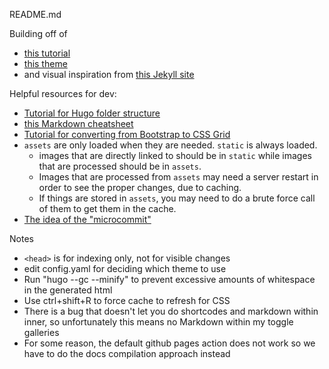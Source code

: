 README.md

Building off of 
* [this tutorial](https://hugo-mini-course.netlify.app/sections/)
* [this theme](https://xmin.yihui.org/about/)
* and visual inspiration from [this Jekyll site](https://jmcglone.com)

Helpful resources for dev:
* [Tutorial for Hugo folder structure](https://jpdroege.com/blog/hugo-file-organization/)
* [this Markdown cheatsheet](https://github.com/adam-p/markdown-here/wiki/Markdown-Cheatsheet)
* [Tutorial for converting from Bootstrap to CSS Grid](https://hacks.mozilla.org/2017/04/replace-bootstrap-layouts-with-css-grid/)
* `assets` are only loaded when they are needed. `static` is always loaded.
	* images that are directly linked to should be in `static` while images that are processed should be in `assets`. 
	* Images that are processed from `assets` may need a server restart in order to see the proper changes, due to caching. 
	* If things are stored in `assets`, you may need to do a brute force call of them to get them in the cache.
* [The idea of the "microcommit"](https://www.industriallogic.com/blog/whats-this-about-micro-commits/)

Notes
* `<head>` is for indexing only, not for visible changes
* edit config.yaml for deciding which theme to use
* Run "hugo --gc --minify" to prevent excessive amounts of whitespace in the generated html
* Use ctrl+shift+R to force cache to refresh for CSS
* There is a bug that doesn't let you do shortcodes and markdown within inner, so unfortunately this means no Markdown within my toggle galleries
* For some reason, the default github pages action does not work so we have to do the docs compilation approach instead